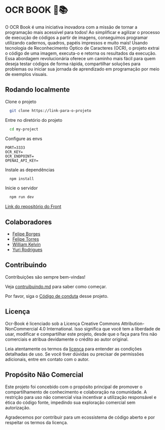 # OCR BOOK 🤖📚

O OCR Book é uma iniciativa inovadora com a missão de tornar a programação mais acessível para todos! Ao simplificar e agilizar o processo de execução de códigos a partir de imagens, conseguimos programar utilizando cadernos, quadros, papéis impressos e muito mais! Usando tecnologia de Reconhecimento Óptico de Caracteres (OCR), o projeto extrai o código de uma imagem, executa-o e retorna os resultados da execução. Essa abordagem revolucionária oferece um caminho mais fácil para quem deseja testar códigos de forma rápida, compartilhar soluções para problemas ou iniciar sua jornada de aprendizado em programação por meio de exemplos visuais.

## Rodando localmente

Clone o projeto

```bash
  git clone https://link-para-o-projeto
```

Entre no diretório do projeto

```bash
  cd my-project

```

Configure as envs

```
PORT=3333
OCR_KEY=
OCR_ENDPOINT=
OPENAI_API_KEY=
```

Instale as dependências

```bash
  npm install
```

Inicie o servidor

```bash
  npm run dev
```
[Link do repositório do Front](https://github.com/Fe-Torres/ocr-book-front/tree/main)

## Colaboradores

- [Felipe Borges](https://github.com/felipejsborges)
- [Felipe Torres](https://github.com/Fe-Torres/)
- [William Kelvin](https://github.com/WilliamKSilva/)
- [Yuri Rodrigues](https://github.com/yrcunha)

## Contribuindo

Contribuições são sempre bem-vindas!

Veja [contruibuindo.md](docs/Contribuindo.md) para saber como começar.

Por favor, siga o [Código de conduta](docs/CódigoDeConduta.md) desse projeto.

## Licença

Ocr-Book é licenciado sob a Licença Creative Commons Attribution-NonCommercial 4.0 International. Isso significa que você tem a liberdade de usar, modificar e compartilhar este projeto, desde que o faça para fins não comerciais e atribua devidamente o crédito ao autor original.

Leia atentamente os termos da [licença](LICENSE) para entender as condições detalhadas de uso. Se você tiver dúvidas ou precisar de permissões adicionais, entre em contato com o autor.

## Propósito Não Comercial

Este projeto foi concebido com o propósito principal de promover o compartilhamento de conhecimento e colaboração na comunidade. A restrição para uso não comercial visa incentivar a utilização responsável e ética do código fonte, impedindo sua exploração comercial sem autorização.

Agradecemos por contribuir para um ecossistema de código aberto e por respeitar os termos da licença.
